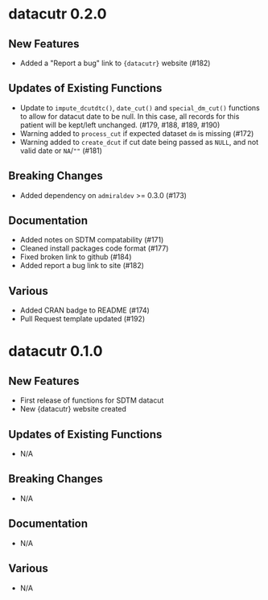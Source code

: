 # datacutr 0.2.0

## New Features
- Added a "Report a bug" link to `{datacutr}` website (#182)

## Updates of Existing Functions
- Update to `impute_dcutdtc()`, `date_cut()` and `special_dm_cut()` functions to allow for 
datacut date to be null. In this case, all records for this patient 
will be kept/left unchanged. (#179, #188, #189, #190)
- Warning added to `process_cut` if expected dataset `dm` is missing (#172)
- Warning added to `create_dcut` if cut date being passed as `NULL`, 
and not valid date or `NA`/`""` (#181)

## Breaking Changes
- Added dependency on `admiraldev` >= 0.3.0 (#173)

## Documentation
- Added notes on SDTM compatability (#171)
- Cleaned install packages code format (#177)
- Fixed broken link to github (#184)
- Added report a bug link to site (#182)

## Various
- Added CRAN badge to README (#174)
- Pull Request template updated (#192)

# datacutr 0.1.0

## New Features
- First release of functions for SDTM datacut
- New {datacutr} website created

## Updates of Existing Functions
- N/A

## Breaking Changes
- N/A

## Documentation
- N/A

## Various
- N/A

